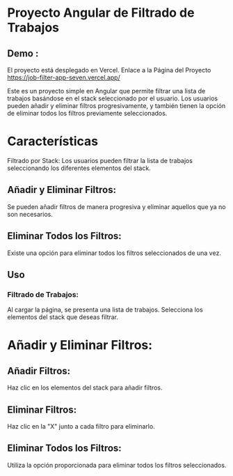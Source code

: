 # Proyecto Angular de Filtrado de Trabajos

## Demo : 
El proyecto está desplegado en Vercel.
Enlace a la Página del Proyecto https://job-filter-app-seven.vercel.app/


Este es un proyecto simple en Angular que permite filtrar una lista de trabajos basándose en el stack seleccionado por el usuario. Los usuarios pueden añadir y eliminar filtros progresivamente, y también tienen la opción de eliminar todos los filtros previamente seleccionados.

# Características
Filtrado por Stack: Los usuarios pueden filtrar la lista de trabajos seleccionando los diferentes elementos del stack.

## Añadir y Eliminar Filtros: 
Se pueden añadir filtros de manera progresiva y eliminar aquellos que ya no son necesarios.

## Eliminar Todos los Filtros: 
Existe una opción para eliminar todos los filtros seleccionados de una vez.

## Uso
### Filtrado de Trabajos:

Al cargar la página, se presenta una lista de trabajos.
Selecciona los elementos del stack que deseas filtrar.

# Añadir y Eliminar Filtros:

## Añadir Filtros: 
Haz clic en los elementos del stack para añadir filtros.

## Eliminar Filtros: 
Haz clic en la "X" junto a cada filtro para eliminarlo.

## Eliminar Todos los Filtros:
Utiliza la opción proporcionada para eliminar todos los filtros seleccionados.
